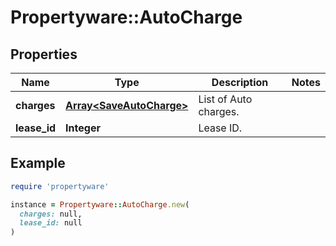 # Propertyware::AutoCharge

## Properties

| Name | Type | Description | Notes |
| ---- | ---- | ----------- | ----- |
| **charges** | [**Array&lt;SaveAutoCharge&gt;**](SaveAutoCharge.md) | List of Auto charges. |  |
| **lease_id** | **Integer** | Lease ID. |  |

## Example

```ruby
require 'propertyware'

instance = Propertyware::AutoCharge.new(
  charges: null,
  lease_id: null
)
```

